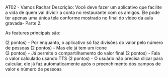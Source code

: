 AT02 - Vamos Rachar
Descrição:
Você deve fazer um aplicativo que facilite a vida de quem vai dividir a conta no restaurante com os amigos. Ele pode ter apenas uma única tela conforme mostrado no final do vídeo da aula gravada- Parte 2.

As features principais são:

(2 pontos) - Por enquanto, o aplicativo só faz divisões do valor pelo número de pessoas
(2 pontos) - Mas ele já tem um ícone  
(2 pontos) - Já permite o compartilhamento do valor final
(2 pontos) - Fala o valor calculado usando TTS
(2 pontos) - O usuário não precisa clicar para calcular, ele já faz automaticamente após o preenchimento dos campos de valor e número de pessoas
